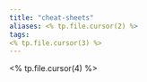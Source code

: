 ```yaml
---
title: "cheat-sheets"
aliases: <% tp.file.cursor(2) %>
tags: 
<% tp.file.cursor(3) %>
---
```


<% tp.file.cursor(4) %>
